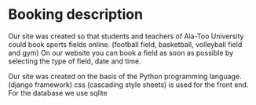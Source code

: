 # Booking description

Our site was created so that students and teachers of Ala-Too University could book sports fields online.
(football field, basketball, volleyball field and gym)
On our website you can book a field as soon as possible by selecting the type of field, date and time.

Our site was created on the basis of the Python programming language. (django framework)
css (cascading style sheets) is used for the front end. 
For the database we use sqlite
